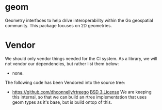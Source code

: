 # geom
Geometry interfaces to help drive interoperability within the Go geospatial community. This package focuses on 2D geometries.

# Vendor

We should only vendor things needed for the CI system. As a library, we will not vendor our dependencies, but rather list them below:

* none.

The following code has been Vendored into the source tree:


* https://github.com/dhconnelly/rtreego [BSD 3 License](https://github.com/dhconnelly/rtreego/blob/master/LICENSE)
	We are keeping this internal, so that we can build an rtree implementation that uses geom types as it's base, but is build ontop of this.

